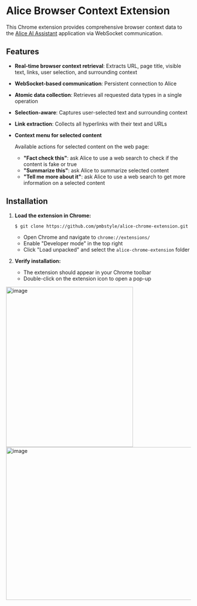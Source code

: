 # Alice Browser Context Extension

This Chrome extension provides comprehensive browser context data to the [Alice AI Assistant](https://github.com/pmbstyle/Alice) application via WebSocket communication.

## Features

- **Real-time browser context retrieval**: Extracts URL, page title, visible text, links, user selection, and surrounding context
- **WebSocket-based communication**: Persistent connection to Alice
- **Atomic data collection**: Retrieves all requested data types in a single operation
- **Selection-aware**: Captures user-selected text and surrounding context
- **Link extraction**: Collects all hyperlinks with their text and URLs
- **Context menu for selected content**
  
  Available actions for selected content on the web page:
  - **"Fact check this"**: ask Alice to use a web search to check if the content is fake or true
  - **"Summarize this"**: ask Alice to summarize selected content
  - **"Tell me more about it"**: ask Alice to use a web search to get more information on a selected content

## Installation

1. **Load the extension in Chrome:**
   ```bash
   $ git clone https://github.com/pmbstyle/alice-chrome-extension.git
   ```
   - Open Chrome and navigate to `chrome://extensions/`
   - Enable "Developer mode" in the top right
   - Click "Load unpacked" and select the `alice-chrome-extension` folder

3. **Verify installation:**
   - The extension should appear in your Chrome toolbar
   - Double-click on the extension icon to open a pop-up

<img width="346" height="437" alt="image" src="https://github.com/user-attachments/assets/8e53ddcd-85e1-434e-ac49-00d19cc3fb4b" />


<img width="763" height="417" alt="image" src="https://github.com/user-attachments/assets/5d9cea41-de0b-4766-910a-570e7ca69852" />

